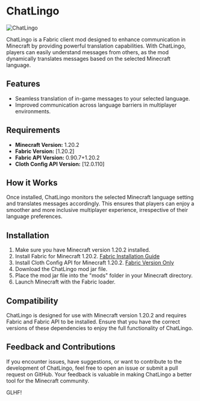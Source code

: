 
# ChatLingo
![ChatLingo](https://github.com/EnigmaMage/ChatLingo/assets/85458225/6ee6ddf9-b072-432b-9920-de273816d2a5)


ChatLingo is a Fabric client mod designed to enhance communication in Minecraft by providing powerful translation capabilities. With ChatLingo, players can easily understand messages from others, as the mod dynamically translates messages based on the selected Minecraft language.

## Features

- Seamless translation of in-game messages to your selected language.
- Improved communication across language barriers in multiplayer environments.

## Requirements

- **Minecraft Version:** 1.20.2
- **Fabric Version:** [1.20.2]
- **Fabric API Version:** 0.90.7+1.20.2
- **Cloth Config API Version:** [12.0.110]

## How it Works

Once installed, ChatLingo monitors the selected Minecraft language setting and translates messages accordingly. This ensures that players can enjoy a smoother and more inclusive multiplayer experience, irrespective of their language preferences.

## Installation

1. Make sure you have Minecraft version 1.20.2 installed.
2. Install Fabric for Minecraft 1.20.2. [Fabric Installation Guide](https://fabricmc.net/wiki/install)
3. Install Cloth Config API for Minecraft 1.20.2. [Fabric Version Only](https://modrinth.com/mod/cloth-config/versions)
4. Download the ChatLingo mod jar file.
5. Place the mod jar file into the "mods" folder in your Minecraft directory.
6. Launch Minecraft with the Fabric loader.

## Compatibility

ChatLingo is designed for use with Minecraft version 1.20.2 and requires Fabric and Fabric API to be installed. Ensure that you have the correct versions of these dependencies to enjoy the full functionality of ChatLingo.

## Feedback and Contributions

If you encounter issues, have suggestions, or want to contribute to the development of ChatLingo, feel free to open an issue or submit a pull request on GitHub. Your feedback is valuable in making ChatLingo a better tool for the Minecraft community.

GLHF!
